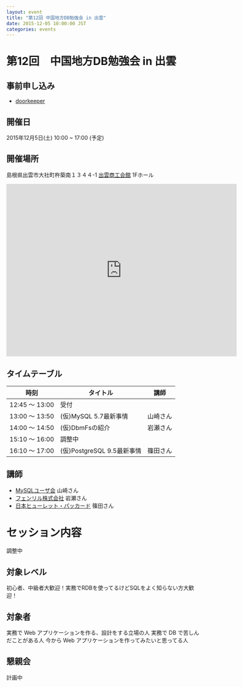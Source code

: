 ```yaml
---
layout: event
title: "第12回 中国地方DB勉強会 in 出雲"
date: 2015-12-05 10:00:00 JST
categories: events
---
```


# 第12回　中国地方DB勉強会 in 出雲

## 事前申し込み

* [doorkeeper](https://dbstudychugoku.doorkeeper.jp/events/31803)

## 開催日
2015年12月5日(土) 10:00 ~ 17:00 (予定)

## 開催場所　
島根県出雲市大社町杵築南１３４４-1 [出雲商工会館](http://www.izmcci.or.jp/) 1Fホール

<iframe src="https://www.google.com/maps/embed?pb=!1m14!1m8!1m3!1d1626.2406118797635!2d132.6871381!3d35.3933207!3m2!1i1024!2i768!4f13.1!3m3!1m2!1s0x35575c98bba31a37%3A0xbb29ced9476ed9a6!2z44CSNjk5LTA3MTEg5bO25qC555yM5Ye66Zuy5biC5aSn56S-55S65p2156-J5Y2X77yR77yT77yU77yUIOWHuumbsuWVhuW3peS8mumkqA!5e0!3m2!1sja!2sjp!4v1442715575325" width="600" height="450" frameborder="0" style="border:0" allowfullscreen></iframe>



## タイムテーブル

時刻 | タイトル | 講師
---- | ---- | ---- |
12:45 〜 13:00 | 受付 
13:00 〜 13:50 | (仮)MySQL 5.7最新事情| 山崎さん
14:00 〜 14:50 | (仮)DbmFsの紹介| 岩瀬さん
15:10 〜 16:00 |  調整中|
16:10 〜 17:00 | (仮)PostgreSQL 9.5最新事情 | 篠田さん

## 講師
* [MySQLユーザ会](http://www.mysql.gr.jp/) 山崎さん
* [フェンリル株式会社](http://www.fenrir-inc.com/) 岩瀬さん
* [日本ヒューレット・パッカード](http://h30499.www3.hp.com/t5/%E6%97%A5%E6%9C%AC%E3%81%AE%E3%81%8A%E5%AE%A2%E6%A7%98%E5%90%91%E3%81%91-%E3%82%A8%E3%83%B3%E3%82%BF%E3%83%BC%E3%83%97%E3%83%A9%E3%82%A4%E3%82%BA-%E3%83%88%E3%83%94%E3%83%83%E3%82%AF%E3%82%B9/%E7%AF%A0%E7%94%B0%E3%81%AE%E8%99%8E%E3%81%AE%E5%B7%BB%E3%81%9D%E3%81%AE%EF%BC%94%E3%82%92%E5%85%AC%E9%96%8B-%E5%A4%A7%E5%B9%85%E3%81%AB%E6%A9%9F%E8%83%BD%E5%BC%B7%E5%8C%96%E3%81%95%E3%82%8C%E3%81%9FPostgreSQL-9-5%E3%81%AE%E4%B8%96%E7%95%8C%E3%81%B8%E9%A3%9B%E3%81%B3%E8%BE%BC%E3%82%82%E3%81%86/ba-p/6797055) 篠田さん


# セッション内容
調整中


## 対象レベル

初心者、中級者大歓迎！実務でRDBを使ってるけどSQLをよく知らない方大歓迎！

## 対象者

実務で Web アプリケーションを作る、設計をする立場の人
実務で DB で苦しんだことがある人
今から Web アプリケーションを作ってみたいと思ってる人


## 懇親会

計画中
